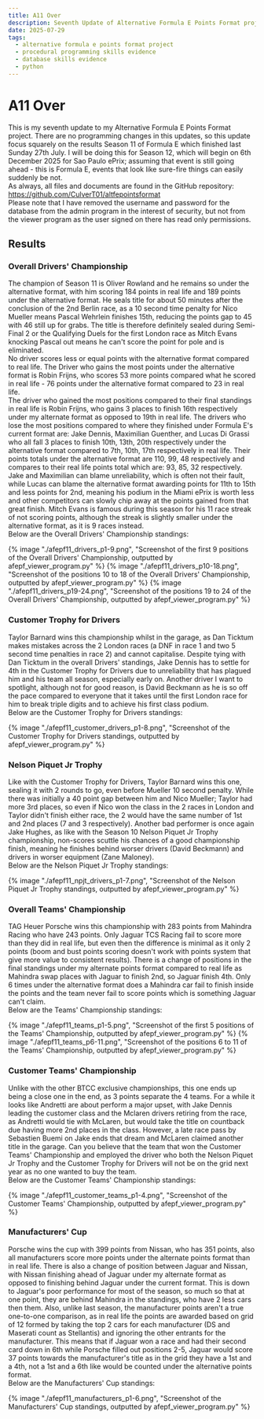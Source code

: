 ```yaml
---
title: A11 Over
description: Seventh Update of Alternative Formula E Points Format project.
date: 2025-07-29
tags:
  - alternative formula e points format project
  - procedural programming skills evidence
  - database skills evidence
  - python
---
```


<div class="container fluid">
  <h1 class="col align-self-center">A11 Over</h1>
  <div class="row justify-content-center">
    <p class="col-8">
    This is my seventh update to my Alternative Formula E Points Format project. There are no programming changes in this updates, so this update focus squarely on the results Season 11 of Formula E which finished last Sunday 27th July. I will be doing this for Season 12, which will begin on 6th December 2025 for Sao Paulo ePrix; assuming that event is still going ahead - this is Formula E, events that look like sure-fire things can easily suddenly be not.<br/>
    As always, all files and documents are found in the GitHub repository: <a href="https://github.com/CulverT01/altfepointsformat">https://github.com/CulverT01/altfepointsformat</a><br/>
    Please note that I have removed the username and password for the database from the admin program in the interest of security, but not from the viewer program as the user signed on there has read only permissions.
    </p>
  </div>
  <div class="row justify-content-center">
    <h2 class="row">Results</h2>
    <h3 class="row">Overall Drivers' Championship</h3>
    <p class="col-8"> 
    The champion of Season 11 is Oliver Rowland and he remains so under the alternative format, with him scoring 184 points in real life and 189 points under the alternative format. He seals title for about 50 minutes after the conclusion of the 2nd Berlin race, as a 10 second time penalty for Nico Mueller means Pascal Wehrlein finishes 15th, reducing the points gap to 45 with 46 still up for grabs. The title is therefore definitely sealed during Semi-Final 2 or the Qualifying Duels for the first London race as Mitch Evans knocking Pascal out means he can't score the point for pole and is eliminated. <br/>
    No driver scores less or equal points with the alternative format compared to real life. The Driver who gains the most points under the alternative format is Robin Frijns, who scores 53 more points compared what he scored in real life - 76 points under the alternative format compared to 23 in real life. <br/>
    The driver who gained the most positions compared to their final standings in real life is Robin Frijns, who gains 3 places to finish 16th respectively under my alternate format as opposed to 19th in real life. The drivers who lose the most positions compared to where they finished under Formula E's current format are: Jake Dennis, Maximilian Guenther, and Lucas Di Grassi who all fall 3 places to finish 10th, 13th, 20th respectively under the alternative format compared to 7th, 10th, 17th respectively in real life. Their points totals under the alternative format are 110, 99, 48 respectively and compares to their real life points total which are: 93, 85, 32 respectively. Jake and Maximilian can blame unreliability, which is often not their fault, while Lucas can blame the alternative format awarding points for 11th to 15th and less points for 2nd, meaning his podium in the Miami ePrix is worth less and other competitors can slowly chip away at the points gained from that great finish. Mitch Evans is famous during this season for his 11 race streak of not scoring points, although the streak is slightly smaller under the alternative format, as it is 9 races instead.<br/>
    Below are the Overall Drivers' Championship standings:
    </p>
    {% image "./afepf11_drivers_p1-9.png", "Screenshot of the first 9 positions of the Overall Drivers' Championship, outputted by afepf_viewer_program.py" %}
    {% image "./afepf11_drivers_p10-18.png", "Screenshot of the positions 10 to 18 of the Overall Drivers' Championship, outputted by afepf_viewer_program.py" %}
    {% image "./afepf11_drivers_p19-24.png", "Screenshot of the positions 19 to 24 of the Overall Drivers' Championship, outputted by afepf_viewer_program.py" %}
    <h3 class="row">Customer Trophy for Drivers</h3>
    <p class="col-8">
    Taylor Barnard wins this championship whilst in the garage, as Dan Ticktum makes mistakes across the 2 London races (a DNF in race 1 and two 5 second time penalties in race 2) and cannot capitalise. Despite tying with Dan Ticktum in the overall Drivers' standings, Jake Dennis has to settle for 4th in the Customer Trophy for Drivers due to unreliability that has plagued him and his team all season, especially early on. Another driver I want to spotlight, although not for good reason, is David Beckmann as he is so off the pace compared to everyone that it takes until the first London race for him to break triple digits and to achieve his first class podium.<br/>
    Below are the Customer Trophy for Drivers standings:
    </p>
    {% image "./afepf11_customer_drivers_p1-8.png", "Screenshot of the Customer Trophy for Drivers standings, outputted by afepf_viewer_program.py" %}
    <h3 class="row">Nelson Piquet Jr Trophy</h3>
    <p class="col-8">
    Like with the Customer Trophy for Drivers, Taylor Barnard wins this one, sealing it with 2 rounds to go, even before Mueller 10 second penalty. While there was initially a 40 point gap between him and Nico Mueller; Taylor had more 3rd places, so even if Nico won the class in the 2 races in London and Taylor didn't finish either race, the 2 would have the same number of 1st and 2nd places (7 and 3 respectively). Another bad performer is once again Jake Hughes, as like with the Season 10 Nelson Piquet Jr Trophy championship, non-scores scuttle his chances of a good championship finish, meaning he finishes behind worser drivers (David Beckmann) and drivers in worser equipment (Zane Maloney).<br/>
    Below are the Nelson Piquet Jr Trophy standings:
    </p>
    {% image "./afepf11_npjt_drivers_p1-7.png", "Screenshot of the Nelson Piquet Jr Trophy standings, outputted by afepf_viewer_program.py" %}
    <h3 class="row">Overall Teams' Championship</h3>
    <p class="col-8">
    TAG Heuer Porsche wins this championship with 283 points from Mahindra Racing who have 243 points. Only Jaguar TCS Racing fail to score more than they did in real life, but even then the difference is minimal as it only 2 points (boom and bust points scoring doesn't work with points system that give more value to consistent results). There is a change of positions in the final standings under my alternate points format compared to real life as Mahindra swap places with Jaguar to finish 2nd, so Jaguar finish 4th. Only 6 times under the alternative format does a Mahindra car fail to finish inside the points and the team never fail to score points which is something Jaguar can't claim.<br/>
    Below are the Teams' Championship standings:
    </p>
    {% image "./afepf11_teams_p1-5.png", "Screenshot of the first 5 positions of the Teams' Championship, outputted by afepf_viewer_program.py" %}
    {% image "./afepf11_teams_p6-11.png", "Screenshot of the positions 6 to 11 of the Teams' Championship, outputted by afepf_viewer_program.py" %}
    <h3 class="row">Customer Teams' Championship </h3>
    <p class="col-8">
    Unlike with the other BTCC exclusive championships, this one ends up being a close one in the end, as 3 points separate the 4 teams. For a while it looks like Andretti are about perform a major upset, with Jake Dennis leading the customer class and the Mclaren drivers retiring from the race, as Andretti would tie with McLaren, but would take the title on countback due having more 2nd places in the class. However, a late race pass by Sebastien Buemi on Jake ends that dream and McLaren claimed another title in the garage. Can you believe that the team that won the Customer Teams' Championship and employed the driver who both the Nelson Piquet Jr Trophy and the Customer Trophy for Drivers will not be on the grid next year as no one wanted to buy the team.<br/>
    Below are the Customer Teams' Championship standings:
    </p>
    {% image "./afepf11_customer_teams_p1-4.png", "Screenshot of the Customer Teams' Championship, outputted by afepf_viewer_program.py" %}
    <h3 class="row">Manufacturers' Cup</h3>
    <p class="col-8">
    Porsche wins the cup with 399 points from Nissan, who has 351 points, also all manufacturers score more points under the alternate points format than in real life. There is also a change of position between Jaguar and Nissan, with Nissan finishing ahead of Jaguar under my alternate format as opposed to finishing behind Jaguar under the current format. This is down to Jaguar's poor performance for most of the season, so much so that at one point, they are behind Mahindra in the standings, who have 2 less cars then them. Also, unlike last season, the manufacturer points aren't a true one-to-one comparison, as in real life the points are awarded based on grid of 12 formed by taking the top 2 cars for each manufacturer (DS and Maserati count as Stellantis) and ignoring the other entrants for the manufacturer. This means that if Jaguar won a race and had their second card down in 6th while Porsche filled out positions 2-5, Jaguar would score 37 points towards the manufacturer's title as in the grid they have a 1st and a 4th, not a 1st and a 6th like would be counted under the alternative points format.<br/>
    Below are the Manufacturers' Cup standings:
    </p>
    {% image "./afepf11_manufacturers_p1-6.png", "Screenshot of the Manufacturers' Cup standings, outputted by afepf_viewer_program.py" %}
  </div>
</div>